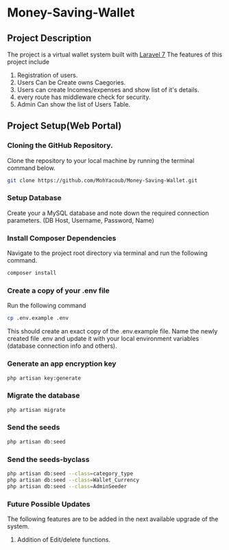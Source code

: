 # Money-Saving-Wallet

## Project Description

The project is a virtual wallet system built with [Laravel 7](https://laravel.com) The features of this project include

1. Registration of users.
2. Users Can be Create owns Caegories.
3. Users can create Incomes/expenses and show list of it's details.
4. every route has middleware check for security.
5. Admin Can show the list of Users Table.

## Project Setup(Web Portal)

### Cloning the GitHub Repository.

Clone the repository to your local machine by running the terminal command below.

```bash
git clone https://github.com/MohYacoub/Money-Saving-Wallet.git
```

### Setup Database

Create your a MySQL database and note down the required connection parameters. (DB Host, Username, Password, Name)

### Install Composer Dependencies

Navigate to the project root directory via terminal and run the following command.

```bash
composer install
```

### Create a copy of your .env file

Run the following command

```bash
cp .env.example .env
```

This should create an exact copy of the .env.example file. Name the newly created file .env and update it with your local environment variables (database connection info and others).

### Generate an app encryption key

```bash
php artisan key:generate
```

### Migrate the database

```bash
php artisan migrate
```

### Send the seeds

```bash
php artisan db:seed
```

### Send the seeds-byclass

```bash
php artisan db:seed --class=category_type
php artisan db:seed --class=Wallet_Currency
php artisan db:seed --class=AdminSeeder

```

### Future Possible Updates

The following features are to be added in the next available upgrade of the system.

1. Addition of Edit/delete functions.
